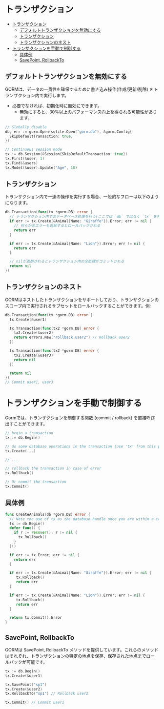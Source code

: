 # トランザクション
- [トランザクション](#トランザクション)
  - [デフォルトトランザクションを無効にする](#デフォルトトランザクションを無効にする)
  - [トランザクション](#トランザクション-1)
  - [トランザクションのネスト](#トランザクションのネスト)
- [トランザクションを手動で制御する](#トランザクションを手動で制御する)
  - [具体例](#具体例)
  - [SavePoint, RollbackTo](#savepoint-rollbackto)

## デフォルトトランザクションを無効にする
GORMは、データの一貫性を確保するために書き込み操作(作成/更新/削除) をトランザクション内で実行します。
- 必要でなければ、初期化時に無効にできます。
  - 無効にすると、30%以上のパフォーマンス向上を得られる可能性があります。
```go
// Globally disable
db, err := gorm.Open(sqlite.Open("gorm.db"), &gorm.Config{
  SkipDefaultTransaction: true,
})

// Continuous session mode
tx := db.Session(&Session{SkipDefaultTransaction: true})
tx.First(&user, 1)
tx.Find(&users)
tx.Model(&user).Update("Age", 18)
```
## トランザクション
トランザクション内で一連の操作を実行する場合、一般的なフローは以下のようになります。
```go
db.Transaction(func(tx *gorm.DB) error {
  // トランザクション内でのデータベース処理を行う(ここでは `db` ではなく `tx` を利用する)
  if err := tx.Create(&Animal{Name: "Giraffe"}).Error; err != nil {
    // 何らかのエラーを返却するとロールバックされる
    return err
  }

  if err := tx.Create(&Animal{Name: "Lion"}).Error; err != nil {
    return err
  }

  // nilが返却されるとトランザクション内の全処理がコミットされる
  return nil
})
```
## トランザクションのネスト
GORMはネストしたトランザクションをサポートしており、トランザクションのスコープ内で実行されるサブセットをロールバックすることができます。例:
```go
db.Transaction(func(tx *gorm.DB) error {
  tx.Create(&user1)

  tx.Transaction(func(tx2 *gorm.DB) error {
    tx2.Create(&user2)
    return errors.New("rollback user2") // Rollback user2
  })

  tx.Transaction(func(tx2 *gorm.DB) error {
    tx2.Create(&user3)
    return nil
  })

  return nil
})
// Commit user1, user3
```
# トランザクションを手動で制御する
Gormでは、トランザクションを制御する関数 (commit / rollback) を直接呼び出すことができます。
```go
// begin a transaction
tx := db.Begin()

// do some database operations in the transaction (use 'tx' from this point, not 'db')
tx.Create(...)

// ...

// rollback the transaction in case of error
tx.Rollback()

// Or commit the transaction
tx.Commit()
```
## 具体例
```go
func CreateAnimals(db *gorm.DB) error {
  // Note the use of tx as the database handle once you are within a transaction
  tx := db.Begin()
  defer func() {
    if r := recover(); r != nil {
      tx.Rollback()
    }
  }()

  if err := tx.Error; err != nil {
    return err
  }

  if err := tx.Create(&Animal{Name: "Giraffe"}).Error; err != nil {
     tx.Rollback()
     return err
  }

  if err := tx.Create(&Animal{Name: "Lion"}).Error; err != nil {
     tx.Rollback()
     return err
  }

  return tx.Commit().Error
}
```
## SavePoint, RollbackTo
GORMは SavePoint, RollbackTo メソッドを提供しています。これらのメソッドはそれぞれ、トランザクションの特定の地点を保存、保存された地点までロールバックが可能です。
```go
tx := db.Begin()
tx.Create(&user1)

tx.SavePoint("sp1")
tx.Create(&user2)
tx.RollbackTo("sp1") // Rollback user2

tx.Commit() // Commit user1
```